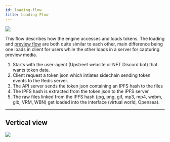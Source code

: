 ```yaml
---
id: loading-flow
title: Loading Flow
---
```


![](/img/loading-flow.jpg)

This flow describes how the engine accesses and loads tokens. The loading and [preview flow](./preview-flow) are both quite similar to each other, main difference being one loads in client for users while the other loads in a server for capturing preview media.

1. Starts with the user-agent (Upstreet website or NFT Discord bot) that wants token data.
2. Client request a token json which intiates sidechain sending token events to the Redis server.
3. The API server sends the token json containing an IPFS hash to the files
4. The IPFS hash is extracted from the token json to the IPFS server
5. The raw files linked from the IPFS hash (jpg, png, gif, mp3, mp4, webm, glb, VRM, WBN) get loaded into the interface (virtual world, Opensea).

---

## Vertical view

![](/img/loading-flow2.jpg)